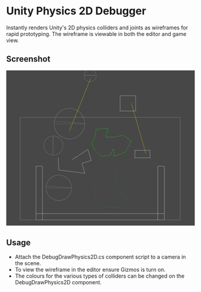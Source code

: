 # Unity Physics 2D Debugger

Instantly renders Unity's 2D physics colliders and joints as wireframes for rapid prototyping. The wireframe is viewable in both the editor and game view.

## Screenshot

![](https://github.com/mitay-walle/com.mitay-walle.physics2d-debugger/blob/master/Documentation~/screenshot.png)

## Usage

- Attach the DebugDrawPhysics2D.cs component script to a camera in the scene.
- To view the wireframe in the editor ensure Gizmos is turn on.
- The colours for the various types of colliders can be changed on the DebugDrawPhysics2D component.
